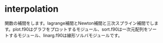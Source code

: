 # interpolation
関数の補間をします。lagrange補間とNewton補間と三次スプライン補間でします。plot.f90はグラフをプロットするモジュール、sort.f90は一次元配列をソートするモジュール、linarg.f90は線形ソルバモジュールです。

